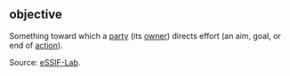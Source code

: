 ## objective

<p class="c8"><span>Something toward which a </span><span class="c2"><a class="c3" href="#h.cn6bno48fomj">party</a></span><span>&nbsp;(its </span><span class="c2"><a class="c3" href="#h.y450rpi0zmuu">owner</a></span><span>) directs effort (an aim, goal, or end of </span><span class="c2"><a class="c3" href="#h.l54nzmooy631">action</a></span><span class="c0">).</span></p><p class="c8"><span>Source: </span><span class="c2"><a class="c3" href="https://www.google.com/url?q=https://essif-lab.github.io/framework/docs/terms/objective&amp;sa=D&amp;source=editors&amp;ust=1706779842762018&amp;usg=AOvVaw3We0EAn7kIbYBjZFtqPKu3">eSSIF-Lab</a></span><span>.</span></p>

